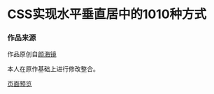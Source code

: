 <meta charset="utf-8">

# CSS实现水平垂直居中的1010种方式

### 作品来源
作品原创自[颜海镜](https://yanhaijing.com/css/2018/01/17/horizontal-vertical-center/)  
 
本人在原作基础上进行修改整合。  

[页面预览](20181018test.html)




